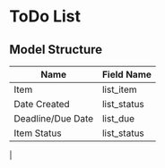 # ToDo List

##  Model Structure


| Name | Field Name |
| ----------- | ----------- |
| Item  | list_item |
| Date Created | list_status |
| Deadline/Due Date | list_due |
| Item Status | list_status |
|
